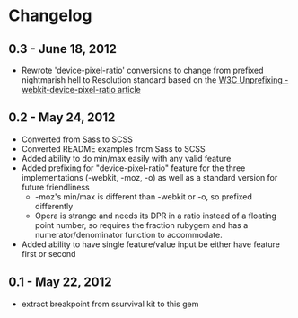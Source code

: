 # Changelog

## 0.3 - June 18, 2012
* Rewrote 'device-pixel-ratio' conversions to change from prefixed nightmarish hell to Resolution standard based on the [W3C Unprefixing -webkit-device-pixel-ratio article](http://www.w3.org/blog/CSS/2012/06/14/unprefix-webkit-device-pixel-ratio/)

## 0.2 - May 24, 2012
* Converted from Sass to SCSS
* Converted README examples from Sass to SCSS
* Added ability to do min/max easily with any valid feature
* Added prefixing for "device-pixel-ratio" feature for the three implementations (-webkit, -moz, -o) as well as a standard version for future friendliness
  * -moz's min/max is different than -webkit or -o, so prefixed differently
  * Opera is strange and needs its DPR in a ratio instead of a floating point number, so requires the fraction rubygem and has a numerator/denominator function to accommodate.
* Added ability to have single feature/value input be either have feature first or second

## 0.1 - May 22, 2012
* extract breakpoint from ssurvival kit to this gem
